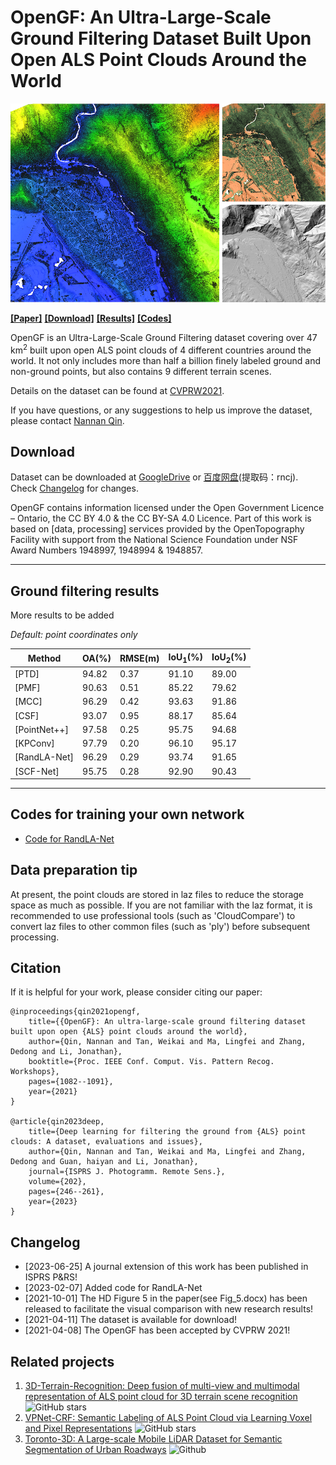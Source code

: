 # OpenGF: An Ultra-Large-Scale Ground Filtering Dataset Built Upon Open ALS Point Clouds Around the World

![Image](Imgs/figexample.png)

[**[Paper]**](https://openaccess.thecvf.com/content/CVPR2021W/EarthVision/html/Qin_OpenGF_An_Ultra-Large-Scale_Ground_Filtering_Dataset_Built_Upon_Open_ALS_CVPRW_2021_paper.html) [**[Download]**](#download) [**[Results]**](#results) [**[Codes]**](#code)

OpenGF is an Ultra-Large-Scale Ground Filtering dataset covering over 47 km<sup>2</sup> built upon open ALS point clouds of 4 different countries around the world. It not only includes more than half a billion finely labeled ground and non-ground points, but also contains 9 different terrain scenes. <br />

Details on the dataset can be found at [CVPRW2021](https://openaccess.thecvf.com/content/CVPR2021W/EarthVision/html/Qin_OpenGF_An_Ultra-Large-Scale_Ground_Filtering_Dataset_Built_Upon_Open_ALS_CVPRW_2021_paper.html). <br />

If you have questions, or any suggestions to help us improve the dataset, please contact [Nannan Qin](mailto:n7qin@uwaterloo.ca).

## <a name="download"></a> Download

Dataset can be downloaded at [GoogleDrive](https://drive.google.com/file/d/1AFPTzUMyNSTMg_NHF5ilJuG6zLT_UA9T/view?usp=sharing) or [百度网盘](https://pan.baidu.com/s/1WWDfyXoZWJP32nXfWDrvWQ)(提取码：rncj). Check [Changelog](#changelog) for changes. <br />

OpenGF contains information licensed under the Open Government Licence – Ontario, the CC BY 4.0 & the CC BY-SA 4.0 Licence. Part of this work is based on [data, processing] services provided by the OpenTopography Facility with support from the National Science Foundation under NSF Award Numbers 1948997, 1948994 & 1948857.

---
## <a name="results"></a> Ground filtering results 

More results to be added

*Default: point coordinates only*


| Method          | OA(%)    | RMSE(m) | IoU<sub>1</sub>(%)   | IoU<sub>2</sub>(%)    | 
|------------------|--------|--------|--------|----------|
| [PTD]       |  94.82 | 0.37 | 91.10 |  89.00    |
| [PMF]       |  90.63 |  0.51 |  85.22 |  79.62   | 
| [MCC]       | 96.29 | 0.42 | 93.63 |  91.86   | 
| [CSF]       | 93.07 | 0.95 |  88.17 |85.64   | 
| [PointNet++] |  97.58 |  0.25 | 95.75 | 94.68    | 
| [KPConv] | 97.79 |  0.20 | 96.10 |  95.17 | 
| [RandLA-Net] |  96.29 | 0.29 | 93.74  |  91.65| 
| [SCF-Net] |  95.75 | 0.28 |  92.90 |  90.43| 



---
## <a name="code"></a> Codes for training your own network
* [Code for RandLA-Net](https://github.com/WeikaiTan/RandLA-Net.git)

## <a name="tip"></a> Data preparation tip
At present, the point clouds are stored in laz files to reduce the storage space as much as possible. If you are not familiar with the laz format, it is recommended to use professional tools (such as 'CloudCompare') to convert laz files to other common files (such as 'ply') before subsequent processing.


## Citation

If it is helpful for your work, please consider citing our paper:

    @inproceedings{qin2021opengf,
        title={{OpenGF}: An ultra-large-scale ground filtering dataset built upon open {ALS} point clouds around the world},
        author={Qin, Nannan and Tan, Weikai and Ma, Lingfei and Zhang, Dedong and Li, Jonathan},
        booktitle={Proc. IEEE Conf. Comput. Vis. Pattern Recog. Workshops},
        pages={1082--1091},
        year={2021}
    }

    @article{qin2023deep,
        title={Deep learning for filtering the ground from {ALS} point clouds: A dataset, evaluations and issues},
        author={Qin, Nannan and Tan, Weikai and Ma, Lingfei and Zhang, Dedong and Guan, haiyan and Li, Jonathan},
        journal={ISPRS J. Photogramm. Remote Sens.},
        volume={202},
        pages={246--261},
        year={2023}
    }    


## <a name="changelog"></a> Changelog
* [2023-06-25] A journal extension of this work has been published in ISPRS P&RS! 
* [2023-02-07] Added code for RandLA-Net
* [2021-10-01] The HD Figure 5 in the paper(see Fig_5.docx) has been released to facilitate the visual comparison with new research results!
* [2021-04-11] The dataset is available for download!
* [2021-04-08] The OpenGF has been accepted by CVPRW 2021!

## Related projects
1. [3D-Terrain-Recognition: Deep fusion of multi-view and multimodal representation of ALS point cloud for 3D terrain scene recognition](https://github.com/Nathan-UW/3D-Terrain-Recognition) ![GitHub stars](https://img.shields.io/github/stars/Nathan-UW/3D-Terrain-Recognition.svg?style=flat&label=Star)
2. [VPNet-CRF: Semantic Labeling of ALS Point Cloud via Learning Voxel and Pixel Representations](https://github.com/Nathan-UW/VPNet) ![GitHub stars](https://img.shields.io/github/stars/Nathan-UW/VPNet.svg?style=flat&label=Star)
4. [Toronto-3D: A Large-scale Mobile LiDAR Dataset for Semantic Segmentation of Urban Roadways](https://github.com/WeikaiTan/Toronto-3D) ![Github](https://img.shields.io/github/stars/WeikaiTan/Toronto-3D.svg?style=flat&label=Star)

